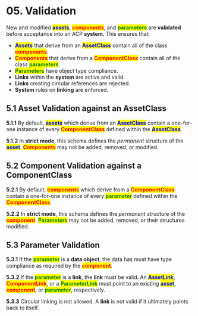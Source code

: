 # 05. Validation

New and modified <mark style="color:blue;">**assets**</mark>, <mark style="color:red;">**components**</mark>, and <mark style="color:green;">**parameters**</mark> are **validated** before acceptance into an ACP **system.** This ensures that:

* <mark style="color:blue;">**Assets**</mark> that derive from an <mark style="color:blue;">**AssetClass**</mark> contain all of the class <mark style="color:red;">**components**</mark>.
* <mark style="color:red;">**Components**</mark> that derive from a <mark style="color:red;">**ComponentClass**</mark> contain all of the class <mark style="color:green;">**parameters**</mark>.
* <mark style="color:green;">**Parameters**</mark> have object type compliance.
* **Links** within the **system** are active and valid.
* **Links** creating circular references are rejected.&#x20;
* **System** rules on **linking** are enforced.

## 5.1 Asset Validation against an AssetClass

&#x20;  **5.1.1** By default, <mark style="color:blue;">**assets**</mark> which derive from an <mark style="color:blue;">**AssetClass**</mark> contain a one-for-one instance of every <mark style="color:red;">**ComponentClass**</mark> defined within the <mark style="color:blue;">**AssetClass**</mark>.

&#x20;  **5.1.2** In **strict mode**, this schema defines the _permanent_ structure of the <mark style="color:blue;">**asset**</mark>.  <mark style="color:red;">**Components**</mark> may not be added, removed, or modified.

## 5.2 Component Validation against a ComponentClass&#x20;

&#x20;  **5.2.1** By default, <mark style="color:red;">**components**</mark> which derive from a <mark style="color:red;">**ComponentClass**</mark> contain a one-for-one instance of every <mark style="color:green;">**parameter**</mark> defined within the <mark style="color:red;">**ComponentClass**</mark>.

&#x20;  **5.2.2** In **strict mode**, this schema defines the _permanent_ structure of the <mark style="color:red;">**component**</mark>.  <mark style="color:green;">**Parameters**</mark> may not be added, removed, or their structures modified.

## 5.3 Parameter Validation

&#x20;  **5.3.1** If the <mark style="color:green;">**parameter**</mark> is a **data object**, the data has must have type compliance as required by the <mark style="color:red;">**component**</mark>.

&#x20;  **5.3.2** If the <mark style="color:green;">**parameter**</mark> is a **link**, the **link** must be valid. An <mark style="color:blue;">**AssetLink**</mark>, <mark style="color:red;">**ComponentLink**</mark>, or a <mark style="color:green;">**ParameterLink**</mark> must point to an existing <mark style="color:blue;">**asset**</mark>, <mark style="color:red;">**component**</mark>, or <mark style="color:green;">**parameter**</mark>, respectively.

&#x20;  **5.3.3** Circular linking is not allowed. A **link** is not valid if it ultimately points back to itself.&#x20;

##

